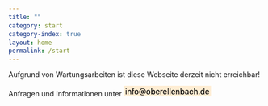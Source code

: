 ```yaml
---
title: ""
category: start
category-index: true
layout: home
permalink: /start
---
```

Aufgrund von Wartungsarbeiten ist diese Webseite derzeit nicht erreichbar!

Anfragen und Informationen unter ![Email](/assets/images/image_email.png)